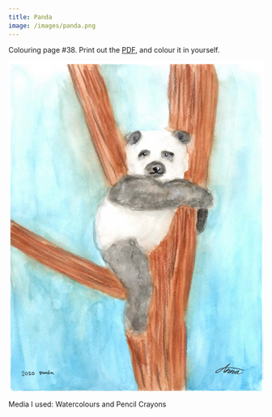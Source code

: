 ```yaml
---
title: Panda
image: /images/panda.png
---
```

Colouring page #38. Print out the [PDF], and colour it in yourself.

![png]

Media I used: Watercolours and Pencil Crayons

[png]: /images/panda.png
[PDF]: /images/panda.pdf
